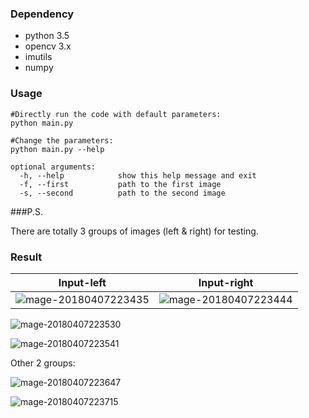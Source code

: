 ### Dependency

- python 3.5
- opencv 3.x
- imutils
- numpy

### Usage

```shell
#Directly run the code with default parameters:
python main.py

#Change the parameters:
python main.py --help

optional arguments:
  -h, --help            show this help message and exit
  -f, --first			path to the first image
  -s, --second			path to the second image

```

###P.S. 

There are totally 3 groups of images (left & right) for testing.



### Result

| Input-left                                                   | Input-right                                                  |
| ------------------------------------------------------------ | ------------------------------------------------------------ |
| ![mage-20180407223435](/var/folders/6h/c166vcld5hq6lf3vkh1v_x8m0000gn/T/abnerworks.Typora/image-201804072234356.png) | ![mage-20180407223444](/var/folders/6h/c166vcld5hq6lf3vkh1v_x8m0000gn/T/abnerworks.Typora/image-201804072234446.png) |

![mage-20180407223530](/var/folders/6h/c166vcld5hq6lf3vkh1v_x8m0000gn/T/abnerworks.Typora/image-201804072235302.png)

![mage-20180407223541](/var/folders/6h/c166vcld5hq6lf3vkh1v_x8m0000gn/T/abnerworks.Typora/image-201804072235416.png)



Other 2 groups:

![mage-20180407223647](/var/folders/6h/c166vcld5hq6lf3vkh1v_x8m0000gn/T/abnerworks.Typora/image-201804072236474.png)



![mage-20180407223715](/var/folders/6h/c166vcld5hq6lf3vkh1v_x8m0000gn/T/abnerworks.Typora/image-201804072237154.png)